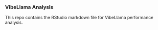 ### VibeLlama Analysis

This repo contains the RStudio markdown file for VibeLlama performance analysis.
